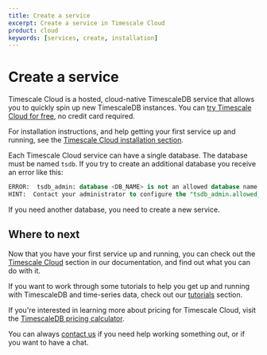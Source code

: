 ```yaml
---
title: Create a service
excerpt: Create a service in Timescale Cloud
product: cloud
keywords: [services, create, installation]
---
```


# Create a service

Timescale Cloud is a hosted, cloud-native TimescaleDB service that allows you to
quickly spin up new TimescaleDB instances. You can
[try Timescale Cloud for free][sign-up], no credit card required.

For installation instructions, and help getting your first service up and
running, see the [Timescale Cloud installation section][cloud-install].

Each Timescale Cloud service can have a single database. The database must be
named `tsdb`. If you try to create an additional database you receive an error
like this:

```sql
ERROR:  tsdb_admin: database <DB_NAME> is not an allowed database name
HINT:  Contact your administrator to configure the "tsdb_admin.allowed_databases"
```

If you need another database, you need to create a new service.

## Where to next

Now that you have your first service up and running, you can check out the
[Timescale Cloud][tsc-docs] section in our documentation, and
find out what you can do with it.

If you want to work through some tutorials to help you get up and running with
TimescaleDB and time-series data, check out our [tutorials][tutorials] section.

If you're interested in learning more about pricing for Timescale Cloud, visit
the [TimescaleDB pricing calculator][timescale-pricing].

You can always [contact us][contact] if you need help working something out, or
if you want to have a chat.

[cloud-install]: /install/:currentVersion:/installation-cloud/
[contact]: https://www.timescale.com/contact
[sign-up]: https://www.timescale.com/timescale-signup
[timescale-pricing]: https://www.timescale.com/products#cloud-pricing
[tsc-docs]: /cloud/:currentVersion:/
[tutorials]: /timescaledb/:currentVersion:/tutorials/
